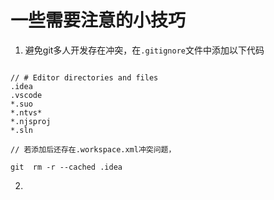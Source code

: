 # 一些需要注意的小技巧


1. 避免git多人开发存在冲突，在`.gitignore`文件中添加以下代码
```

// # Editor directories and files
.idea
.vscode
*.suo
*.ntvs*
*.njsproj
*.sln

// 若添加后还存在.workspace.xml冲突问题，

git  rm -r --cached .idea    
```
2. 
